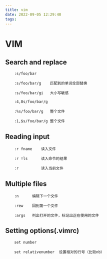 ```yaml
---
title: vim
date: 2022-09-05 12:29:40
tags:
---
```



# VIM  <!-- more -->

## Search and replace
```
    :s/foo/bar    
    
    :s/foo/bar/g    匹配到的单词全部替换

    :s/foo/bar/gi   大小写敏感
    
    :4,8s/foo/bar/g
    
    :%s/foo/bar/g   整个文件
    
    :1,$s/foo/bar/g 整个文件
```

## Reading input
```
    :r fname    读入文件

    :r !ls      读入命令的结果

    :r          读入当前文件
```

## Multiple files
```
    :n      编辑下一个文件

    :rew    回到第一个文件

    :args   列出打开的文件，标记出正在使用的文件
```

## Setting options(.vimrc)
```
    set number

    set relativenumber  设置相对的行号（比较nb）

    
```

